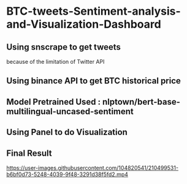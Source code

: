 # BTC-tweets-Sentiment-analysis-and-Visualization-Dashboard
## Using snscrape to get tweets ##
because of the limitation of Twitter API
## Using binance API to get BTC historical price ##
## Model Pretrained Used : nlptown/bert-base-multilingual-uncased-sentiment ##
## Using Panel to do Visualization ##


## Final Result ##
https://user-images.githubusercontent.com/104820541/210499531-b6bf0d73-5248-4039-9f48-3291d38f5fd2.mp4

